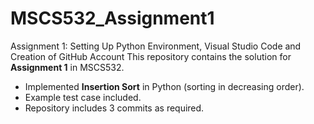 # MSCS532_Assignment1
Assignment 1: Setting Up Python Environment, Visual Studio Code and Creation of GitHub Account
This repository contains the solution for **Assignment 1** in MSCS532.  

- Implemented **Insertion Sort** in Python (sorting in decreasing order).  
- Example test case included.  
- Repository includes 3 commits as required. 
